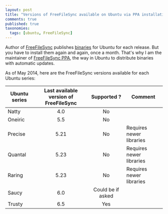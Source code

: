 ```yaml
---
layout: post
title: "Versions of FreeFileSync available on Ubuntu via PPA installation"
comments: true
published: true
taxonomies: 
  tags: [ubuntu, FreeFileSync]
---
```


Author of [FreeFileSync][site] publishes [binaries][binaries] for Ubuntu for each release. But you have to install them again and again, once a month. That's why I am the maintainer of [FreeFileSync PPA][ppa], the way in Ubuntu to distribute binaries with automatic updates.

As of May 2014, here are the FreeFileSync versions available for each Ubuntu series:

Ubuntu series | Last available version of FreeFileSync | Supported ? | Comment
-------------|:--------------------------------------:|:-----------:| -------
Natty         | 4.0                                    | No          |
Oneiric       | 5.5                                    | No          |
Precise       | 5.21                                   | No          | Requires newer libraries
Quantal       | 5.23                                   | No          | Requires newer libraries
Raring        | 5.23                                   | No          | Requires newer libraries
Saucy         | 6.0                                    | Could be if asked |
Trusty        | 6.5                                    | Yes         |


[site]: http://freefilesync.sourceforge.net/
[binaries]: http://www.fosshub.com/FreeFileSync.html
[ppa]: https://launchpad.net/~freefilesync/+archive/ffs
